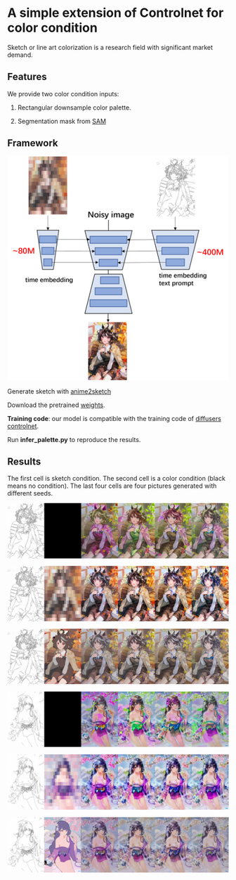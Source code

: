 # A simple extension of Controlnet for color condition

Sketch or line art colorization is a research field with significant market demand. 

## Features
We provide two color condition inputs:
1. Rectangular downsample color palette.

2. Segmentation mask from [SAM](https://segment-anything.com/demo)


## Framework

![framework](./assets/framework.png)


Generate sketch with [anime2sketch](https://github.com/Mukosame/Anime2Sketch)

Download the pretrained [weights](https://drive.google.com/drive/folders/1HmOfefmXpYYOBBi9wuDoIGpiWxjFXMw7?usp=sharing).


**Training code**: our model is compatible with the training code of [diffusers controlnet](https://github.com/huggingface/diffusers/tree/main/examples/controlnet).

Run __infer_palette.py__ to reproduce the results.


## Results 


The first cell is sketch condition. The second cell is a color condition (black means no condition). The last four cells are four pictures generated with different seeds.

![103459523_p0](./assets/103459523_p0.png)

![palette_103459523_p0](./assets/palette_103459523_p0.png)

![sam_103459523_p0](./assets/sam_103459523_p0.png)

![103882937_p1](./assets/103882937_p1.png)

![palette_103882937_p1](./assets/palette_103882937_p1.png)

![sam_103882937_p1](./assets/sam_103882937_p1.png)
